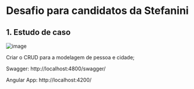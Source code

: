 # Desafio para candidatos da Stefanini

## 1. Estudo de caso

![image](https://user-images.githubusercontent.com/29407031/156945886-01367072-7991-4f13-b54a-f7be7812a393.png)

Criar o CRUD para a modelagem de pessoa e cidade;

Swagger: http://localhost:4800/swagger/

Angular App: http://localhost:4200/




